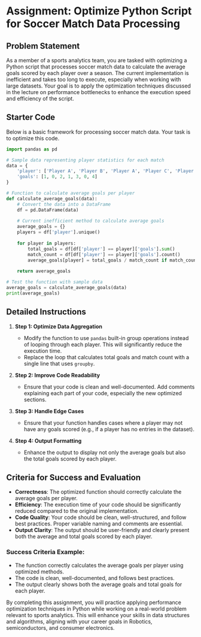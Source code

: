# Assignment: Optimize Python Script for Soccer Match Data Processing

## Problem Statement
As a member of a sports analytics team, you are tasked with optimizing a Python script that processes soccer match data to calculate the average goals scored by each player over a season. The current implementation is inefficient and takes too long to execute, especially when working with large datasets. Your goal is to apply the optimization techniques discussed in the lecture on performance bottlenecks to enhance the execution speed and efficiency of the script.

## Starter Code
Below is a basic framework for processing soccer match data. Your task is to optimize this code.

```python
import pandas as pd

# Sample data representing player statistics for each match
data = {
    'player': ['Player A', 'Player B', 'Player A', 'Player C', 'Player B', 'Player A', 'Player C'],
    'goals': [1, 0, 2, 1, 3, 0, 4]
}

# Function to calculate average goals per player
def calculate_average_goals(data):
    # Convert the data into a DataFrame
    df = pd.DataFrame(data)
    
    # Current inefficient method to calculate average goals
    average_goals = {}
    players = df['player'].unique()
    
    for player in players:
        total_goals = df[df['player'] == player]['goals'].sum()
        match_count = df[df['player'] == player]['goals'].count()
        average_goals[player] = total_goals / match_count if match_count > 0 else 0
    
    return average_goals

# Test the function with sample data
average_goals = calculate_average_goals(data)
print(average_goals)
```

## Detailed Instructions
1. **Step 1: Optimize Data Aggregation**
   - Modify the function to use `pandas` built-in group operations instead of looping through each player. This will significantly reduce the execution time.
   - Replace the loop that calculates total goals and match count with a single line that uses `groupby`.

2. **Step 2: Improve Code Readability**
   - Ensure that your code is clean and well-documented. Add comments explaining each part of your code, especially the new optimized sections.

3. **Step 3: Handle Edge Cases**
   - Ensure that your function handles cases where a player may not have any goals scored (e.g., if a player has no entries in the dataset).

4. **Step 4: Output Formatting**
   - Enhance the output to display not only the average goals but also the total goals scored by each player.

## Criteria for Success and Evaluation
- **Correctness**: The optimized function should correctly calculate the average goals per player.
- **Efficiency**: The execution time of your code should be significantly reduced compared to the original implementation.
- **Code Quality**: Your code should be clean, well-structured, and follow best practices. Proper variable naming and comments are essential.
- **Output Clarity**: The output should be user-friendly and clearly present both the average and total goals scored by each player.

### Success Criteria Example:
- The function correctly calculates the average goals per player using optimized methods.
- The code is clean, well-documented, and follows best practices.
- The output clearly shows both the average goals and total goals for each player.

By completing this assignment, you will practice applying performance optimization techniques in Python while working on a real-world problem relevant to sports analytics. This will enhance your skills in data structures and algorithms, aligning with your career goals in Robotics, semiconductors, and consumer electronics.